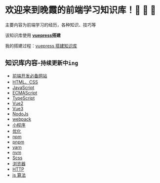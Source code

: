 # 欢迎来到晚霞的前端学习知识库！:tada: :tada: :tada:

主要内容为前端学习的经历，各种知识、技巧等

该知识库使用 **[vuepress](https://vuepress.github.io/zh/)搭建**

我的搭建过程：[vuepress 搭建知识库](/vuepress搭建知识库/vuepress搭建知识库.md)

## 知识库内容-`持续更新中ing`

- [前端开发必备网站](/前端开发必备网站.md)
- [HTML、CSS](/HTML、CSS)
- [JavaScript](/JavaScript/JavaScript介绍.md)
- [ECMAScript](/ECMAScript/1.ECMAScript简介.md)
- [TypeScript](/TypeScript/TypeScript.md)
- [Vue2](/VUE/Vue2/vue2学习.md)
- [Vue3](/VUE/Vue3/1.认识Vue3.md)
- [NodoJs](/NodeJs/NodeJs.md)
- [webpack](/webpack/webpack简介及快速上手.md)
- [小程序](/小程序/小程序.md)
- [优化](/优化/html、css优化/html、css优化.md)
- [npm](/tools/npm/npm.md)
- [pnpm](/tools/pnpm/pnpm.md)
- [yarn](/tools/yarn/yarn.md)
- [nvm](/tools/nvm/nvm.md)
- [Scss](/tools/Scss/Scss.md)
- [浏览器](/浏览器/浏览器渲染机制.md)
- [HTTP](/HTTP/HTTP状态码.md)
- [js 算法](/算法/算法.md)
